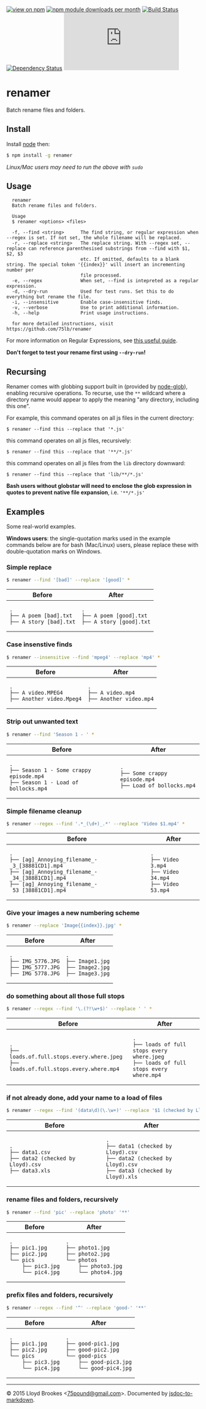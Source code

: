 [![view on npm](http://img.shields.io/npm/v/renamer.svg)](https://www.npmjs.org/package/renamer)
[![npm module downloads per month](http://img.shields.io/npm/dm/renamer.svg)](https://www.npmjs.org/package/renamer)
[![Build Status](https://travis-ci.org/75lb/renamer.svg)](https://travis-ci.org/75lb/renamer)
[![Dependency Status](https://david-dm.org/75lb/renamer.svg)](https://david-dm.org/75lb/renamer)
![Analytics](https://ga-beacon.appspot.com/UA-27725889-22/renamer/README.md?pixel)

renamer
=======
Batch rename files and folders.

Install
-------
Install [node](http://nodejs.org) then:
```sh
$ npm install -g renamer
```
*Linux/Mac users may need to run the above with `sudo`*

Usage
-----
```
  renamer
  Batch rename files and folders.

  Usage
  $ renamer <options> <files>

  -f, --find <string>      The find string, or regular expression when --regex is set. If not set, the whole filename will be replaced.
  -r, --replace <string>   The replace string. With --regex set, --replace can reference parenthesised substrings from --find with $1, $2, $3
                           etc. If omitted, defaults to a blank string. The special token '{{index}}' will insert an incrementing number per
                           file processed.
  -e, --regex              When set, --find is intepreted as a regular expression.
  -d, --dry-run            Used for test runs. Set this to do everything but rename the file.
  -i, --insensitive        Enable case-insensitive finds.
  -v, --verbose            Use to print additional information.
  -h, --help               Print usage instructions.

  for more detailed instructions, visit https://github.com/75lb/renamer
```

For more information on Regular Expressions, see [this useful guide](https://developer.mozilla.org/en/docs/Web/JavaScript/Guide/Regular_Expressions).

**Don't forget to test your rename first using `--dry-run`!**

Recursing
---------
Renamer comes with globbing support built in (provided by [node-glob](https://github.com/isaacs/node-glob)), enabling recursive operations. To recurse, use the `**` wildcard where a directory name would appear to apply the meaning "any directory, including this one".

For example, this command operates on all js files in the current directory:

    $ renamer --find this --replace that '*.js'

this command operates on all js files, recursively:

    $ renamer --find this --replace that '**/*.js'

this command operates on all js files from the `lib` directory downward:

    $ renamer --find this --replace that 'lib/**/*.js'

**Bash users without globstar will need to enclose the glob expression in quotes to prevent native file expansion**, i.e. `'**/*.js'`

Examples
--------
Some real-world examples.

**Windows users**: the single-quotation marks used in the example commands below are for bash (Mac/Linux) users, please replace these with double-quotation marks on Windows.

### Simple replace

```sh
$ renamer --find '[bad]' --replace '[good]' *
```

<table>
    <thead>
        <tr><th>Before</th><th>After</th></tr>
    </thead>
    <tbody>
        <tr>
            <td><pre><code>.
├── A poem [bad].txt
├── A story [bad].txt</code></pre></td>
            <td><pre><code>.
├── A poem [good].txt
├── A story [good].txt</code></pre></td>
        </tr>
    </tbody>
</table>

### Case insenstive finds

```sh
$ renamer --insensitive --find 'mpeg4' --replace 'mp4' *
```
<table>
    <thead>
        <tr><th>Before</th><th>After</th></tr>
    </thead>
    <tbody>
        <tr>
            <td><pre><code>.
├── A video.MPEG4
├── Another video.Mpeg4</code></pre></td>
            <td><pre><code>.
├── A video.mp4
├── Another video.mp4</code></pre></td>
        </tr>
    </tbody>
</table>

### Strip out unwanted text

```sh
$ renamer --find 'Season 1 - ' *
```

<table>
    <thead>
        <tr><th>Before</th><th>After</th></tr>
    </thead>
    <tbody>
        <tr>
            <td><pre><code>.
├── Season 1 - Some crappy episode.mp4
├── Season 1 - Load of bollocks.mp4</code></pre></td>
            <td><pre><code>.
├── Some crappy episode.mp4
├── Load of bollocks.mp4</code></pre></td>
        </tr>
    </tbody>
</table>

### Simple filename cleanup

```sh
$ renamer --regex --find '.*_(\d+)_.*' --replace 'Video $1.mp4' *
```

<table>
    <thead>
        <tr><th>Before</th><th>After</th></tr>
    </thead>
    <tbody>
        <tr>
            <td><pre><code>.
├── [ag]_Annoying_filename_-_3_[38881CD1].mp4
├── [ag]_Annoying_filename_-_34_[38881CD1].mp4
├── [ag]_Annoying_filename_-_53_[38881CD1].mp4</code></pre></td>
            <td><pre><code>.
├── Video 3.mp4
├── Video 34.mp4
├── Video 53.mp4</code></pre></td>
        </tr>
    </tbody>
</table>

### Give your images a new numbering scheme

```sh
$ renamer --replace 'Image{{index}}.jpg' *
```

<table>
    <thead>
        <tr><th>Before</th><th>After</th></tr>
    </thead>
    <tbody>
        <tr>
            <td><pre><code>.
├── IMG_5776.JPG
├── IMG_5777.JPG
├── IMG_5778.JPG</code></pre></td>
            <td><pre><code>.
├── Image1.jpg
├── Image2.jpg
├── Image3.jpg</code></pre></td>
        </tr>
    </tbody>
</table>

### do something about all those full stops

```sh
$ renamer --regex --find '\.(?!\w+$)' --replace ' ' *
```

<table>
    <thead>
        <tr><th>Before</th><th>After</th></tr>
    </thead>
    <tbody>
        <tr>
            <td><pre><code>.
├── loads.of.full.stops.every.where.jpeg
├── loads.of.full.stops.every.where.mp4</code></pre></td>
            <td><pre><code>.
├── loads of full stops every where.jpeg
├── loads of full stops every where.mp4</code></pre></td>
        </tr>
    </tbody>
</table>

### if not already done, add your name to a load of files
```sh
$ renamer --regex --find '(data\d)(\.\w+)' --replace '$1 (checked by Lloyd)$2' *
```

<table>
    <thead>
        <tr><th>Before</th><th>After</th></tr>
    </thead>
    <tbody>
        <tr>
            <td><pre><code>.
├── data1.csv
├── data2 (checked by Lloyd).csv
├── data3.xls</code></pre></td>
            <td><pre><code>.
├── data1 (checked by Lloyd).csv
├── data2 (checked by Lloyd).csv
├── data3 (checked by Lloyd).xls</code></pre></td>
        </tr>
    </tbody>
</table>


### rename files and folders, recursively

```sh
$ renamer --find 'pic' --replace 'photo' '**'
```

<table>
    <thead>
        <tr><th>Before</th><th>After</th></tr>
    </thead>
    <tbody>
        <tr>
            <td><pre><code>.
├── pic1.jpg
├── pic2.jpg
└── pics
    ├── pic3.jpg
    └── pic4.jpg
</code></pre></td>
            <td><pre><code>.
├── photo1.jpg
├── photo2.jpg
└── photos
    ├── photo3.jpg
    └── photo4.jpg</code></pre></td>
        </tr>
    </tbody>
</table>

### prefix files and folders, recursively

```sh
$ renamer --regex --find '^' --replace 'good-' '**'
```

<table>
    <thead>
        <tr><th>Before</th><th>After</th></tr>
    </thead>
    <tbody>
        <tr>
            <td><pre><code>.
├── pic1.jpg
├── pic2.jpg
└── pics
    ├── pic3.jpg
    └── pic4.jpg
</code></pre></td>
            <td><pre><code>.
├── good-pic1.jpg
├── good-pic2.jpg
└── good-pics
    ├── good-pic3.jpg
    └── good-pic4.jpg</code></pre></td>
        </tr>
    </tbody>
</table>

* * *

&copy; 2015 Lloyd Brookes \<75pound@gmail.com\>. Documented by [jsdoc-to-markdown](https://github.com/75lb/jsdoc-to-markdown).
